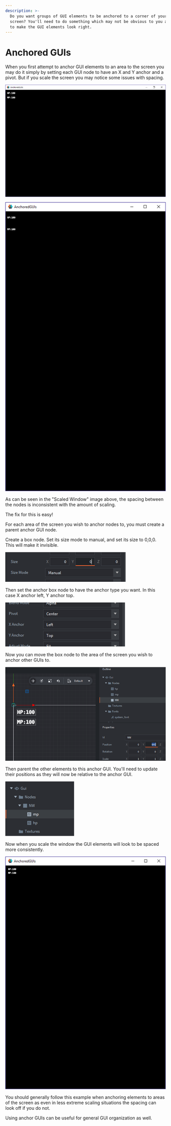 ```yaml
---
description: >-
  Do you want groups of GUI elements to be anchored to a corner of your game's
  screen? You'll need to do something which may not be obvious to you at first
  to make the GUI elements look right.
---
```


# Anchored GUIs

When you first attempt to anchor GUI elements to an area to the screen you may do it simply by setting each GUI node to have an X and Y anchor and a pivot. But if you scale the screen you may notice some issues with spacing.

![Unscaled Window](../.gitbook/assets/2018-08-07-14_32_54-anchoredguis.png)

![Scaled Window](../.gitbook/assets/2018-08-07-14_32_46-anchoredguis.png)

As can be seen in the "Scaled Window" image above, the spacing between the nodes is inconsistent with the amount of scaling. 

The fix for this is easy!

For each area of the screen you wish to anchor nodes to, you must create a parent anchor GUI node. 

Create a box node. Set its size mode to manual, and set its size to 0,0,0. This will make it invisible.

![](../.gitbook/assets/2018-08-07-14_36_51-window.png)

Then set the anchor box node to have the anchor type you want. In this case X anchor left, Y anchor top.

![](../.gitbook/assets/2018-08-07-14_41_26-window.png)

Now you can move the box node to the area of the screen you wish to anchor other GUIs to.

![](../.gitbook/assets/2018-08-07-14_39_02-defold-editor-2.0-anchoredguis.png)

Then parent the other elements to this anchor GUI. You'll need to update their positions as they will now be relative to the anchor GUI.

![](../.gitbook/assets/2018-08-07-14_46_34-defold-editor-2.0-anchoredguis.png)

Now when you scale the window the GUI elements will look to be spaced more consistently.

![](../.gitbook/assets/2018-08-07-14_41_59-anchoredguis.png)

You should generally follow this example when anchoring elements to areas of the screen as even in less extreme scaling situations the spacing can look off if you do not. 

Using anchor GUIs can be useful for general GUI organization as well.

